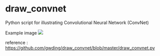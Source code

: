 # draw_convnet

Python script for illustrating Convolutional Neural Network (ConvNet)

Example image
![](https://raw.githubusercontent.com/gwding/draw_convnet/master/convnet_fig.png)

reference : https://github.com/gwding/draw_convnet/blob/master/draw_convnet.py
